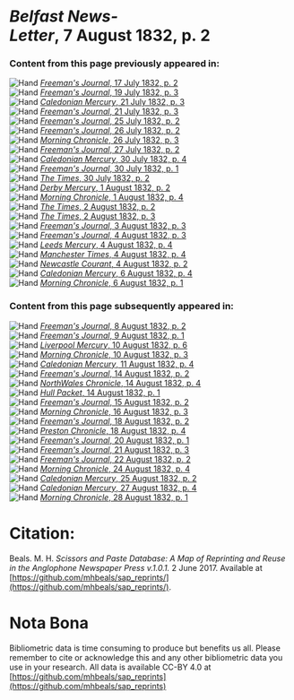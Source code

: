 # *Belfast News-Letter*, 7 August 1832, p. 2  
  
### Content from this page previously appeared in:  
![Hand](http://scissorsandpaste.net/wp-content/uploads/2017/06/smallhandpointer.png) [*Freeman's Journal*, 17 July 1832, p. 2](https://mhbeals.github.io/sap_html/Freeman's-Journal/Freeman's-Journal-17-July-1832-p-2)  
![Hand](http://scissorsandpaste.net/wp-content/uploads/2017/06/smallhandpointer.png) [*Freeman's Journal*, 19 July 1832, p. 3](https://mhbeals.github.io/sap_html/Freeman's-Journal/Freeman's-Journal-19-July-1832-p-3)  
![Hand](http://scissorsandpaste.net/wp-content/uploads/2017/06/smallhandpointer.png) [*Caledonian Mercury*, 21 July 1832, p. 3](https://mhbeals.github.io/sap_html/Caledonian-Mercury/Caledonian-Mercury-21-July-1832-p-3)  
![Hand](http://scissorsandpaste.net/wp-content/uploads/2017/06/smallhandpointer.png) [*Freeman's Journal*, 21 July 1832, p. 3](https://mhbeals.github.io/sap_html/Freeman's-Journal/Freeman's-Journal-21-July-1832-p-3)  
![Hand](http://scissorsandpaste.net/wp-content/uploads/2017/06/smallhandpointer.png) [*Freeman's Journal*, 25 July 1832, p. 2](https://mhbeals.github.io/sap_html/Freeman's-Journal/Freeman's-Journal-25-July-1832-p-2)  
![Hand](http://scissorsandpaste.net/wp-content/uploads/2017/06/smallhandpointer.png) [*Freeman's Journal*, 26 July 1832, p. 2](https://mhbeals.github.io/sap_html/Freeman's-Journal/Freeman's-Journal-26-July-1832-p-2)  
![Hand](http://scissorsandpaste.net/wp-content/uploads/2017/06/smallhandpointer.png) [*Morning Chronicle*, 26 July 1832, p. 3](https://mhbeals.github.io/sap_html/Morning-Chronicle/Morning-Chronicle-26-July-1832-p-3)  
![Hand](http://scissorsandpaste.net/wp-content/uploads/2017/06/smallhandpointer.png) [*Freeman's Journal*, 27 July 1832, p. 2](https://mhbeals.github.io/sap_html/Freeman's-Journal/Freeman's-Journal-27-July-1832-p-2)  
![Hand](http://scissorsandpaste.net/wp-content/uploads/2017/06/smallhandpointer.png) [*Caledonian Mercury*, 30 July 1832, p. 4](https://mhbeals.github.io/sap_html/Caledonian-Mercury/Caledonian-Mercury-30-July-1832-p-4)  
![Hand](http://scissorsandpaste.net/wp-content/uploads/2017/06/smallhandpointer.png) [*Freeman's Journal*, 30 July 1832, p. 1](https://mhbeals.github.io/sap_html/Freeman's-Journal/Freeman's-Journal-30-July-1832-p-1)  
![Hand](http://scissorsandpaste.net/wp-content/uploads/2017/06/smallhandpointer.png) [*The Times*, 30 July 1832, p. 2](https://mhbeals.github.io/sap_html/The-Times/The-Times-30-July-1832-p-2)  
![Hand](http://scissorsandpaste.net/wp-content/uploads/2017/06/smallhandpointer.png) [*Derby Mercury*, 1 August 1832, p. 2](https://mhbeals.github.io/sap_html/Derby-Mercury/Derby-Mercury-1-August-1832-p-2)  
![Hand](http://scissorsandpaste.net/wp-content/uploads/2017/06/smallhandpointer.png) [*Morning Chronicle*, 1 August 1832, p. 4](https://mhbeals.github.io/sap_html/Morning-Chronicle/Morning-Chronicle-1-August-1832-p-4)  
![Hand](http://scissorsandpaste.net/wp-content/uploads/2017/06/smallhandpointer.png) [*The Times*, 2 August 1832, p. 2](https://mhbeals.github.io/sap_html/The-Times/The-Times-2-August-1832-p-2)  
![Hand](http://scissorsandpaste.net/wp-content/uploads/2017/06/smallhandpointer.png) [*The Times*, 2 August 1832, p. 3](https://mhbeals.github.io/sap_html/The-Times/The-Times-2-August-1832-p-3)  
![Hand](http://scissorsandpaste.net/wp-content/uploads/2017/06/smallhandpointer.png) [*Freeman's Journal*, 3 August 1832, p. 3](https://mhbeals.github.io/sap_html/Freeman's-Journal/Freeman's-Journal-3-August-1832-p-3)  
![Hand](http://scissorsandpaste.net/wp-content/uploads/2017/06/smallhandpointer.png) [*Freeman's Journal*, 4 August 1832, p. 3](https://mhbeals.github.io/sap_html/Freeman's-Journal/Freeman's-Journal-4-August-1832-p-3)  
![Hand](http://scissorsandpaste.net/wp-content/uploads/2017/06/smallhandpointer.png) [*Leeds Mercury*, 4 August 1832, p. 4](https://mhbeals.github.io/sap_html/Leeds-Mercury/Leeds-Mercury-4-August-1832-p-4)  
![Hand](http://scissorsandpaste.net/wp-content/uploads/2017/06/smallhandpointer.png) [*Manchester Times*, 4 August 1832, p. 4](https://mhbeals.github.io/sap_html/Manchester-Times/Manchester-Times-4-August-1832-p-4)  
![Hand](http://scissorsandpaste.net/wp-content/uploads/2017/06/smallhandpointer.png) [*Newcastle Courant*, 4 August 1832, p. 2](https://mhbeals.github.io/sap_html/Newcastle-Courant/Newcastle-Courant-4-August-1832-p-2)  
![Hand](http://scissorsandpaste.net/wp-content/uploads/2017/06/smallhandpointer.png) [*Caledonian Mercury*, 6 August 1832, p. 4](https://mhbeals.github.io/sap_html/Caledonian-Mercury/Caledonian-Mercury-6-August-1832-p-4)  
![Hand](http://scissorsandpaste.net/wp-content/uploads/2017/06/smallhandpointer.png) [*Morning Chronicle*, 6 August 1832, p. 1](https://mhbeals.github.io/sap_html/Morning-Chronicle/Morning-Chronicle-6-August-1832-p-1)  
  
### Content from this page subsequently appeared in:  
![Hand](http://scissorsandpaste.net/wp-content/uploads/2017/06/smallhandpointer.png) [*Freeman's Journal*, 8 August 1832, p. 2](https://mhbeals.github.io/sap_html/Freeman's-Journal/Freeman's-Journal-8-August-1832-p-2)  
![Hand](http://scissorsandpaste.net/wp-content/uploads/2017/06/smallhandpointer.png) [*Freeman's Journal*, 9 August 1832, p. 1](https://mhbeals.github.io/sap_html/Freeman's-Journal/Freeman's-Journal-9-August-1832-p-1)  
![Hand](http://scissorsandpaste.net/wp-content/uploads/2017/06/smallhandpointer.png) [*Liverpool Mercury*, 10 August 1832, p. 6](https://mhbeals.github.io/sap_html/Liverpool-Mercury/Liverpool-Mercury-10-August-1832-p-6)  
![Hand](http://scissorsandpaste.net/wp-content/uploads/2017/06/smallhandpointer.png) [*Morning Chronicle*, 10 August 1832, p. 3](https://mhbeals.github.io/sap_html/Morning-Chronicle/Morning-Chronicle-10-August-1832-p-3)  
![Hand](http://scissorsandpaste.net/wp-content/uploads/2017/06/smallhandpointer.png) [*Caledonian Mercury*, 11 August 1832, p. 4](https://mhbeals.github.io/sap_html/Caledonian-Mercury/Caledonian-Mercury-11-August-1832-p-4)  
![Hand](http://scissorsandpaste.net/wp-content/uploads/2017/06/smallhandpointer.png) [*Freeman's Journal*, 14 August 1832, p. 2](https://mhbeals.github.io/sap_html/Freeman's-Journal/Freeman's-Journal-14-August-1832-p-2)  
![Hand](http://scissorsandpaste.net/wp-content/uploads/2017/06/smallhandpointer.png) [*NorthWales Chronicle*, 14 August 1832, p. 4](https://mhbeals.github.io/sap_html/NorthWales-Chronicle/NorthWales-Chronicle-14-August-1832-p-4)  
![Hand](http://scissorsandpaste.net/wp-content/uploads/2017/06/smallhandpointer.png) [*Hull Packet*, 14 August 1832, p. 1](https://mhbeals.github.io/sap_html/Hull-Packet/Hull-Packet-14-August-1832-p-1)  
![Hand](http://scissorsandpaste.net/wp-content/uploads/2017/06/smallhandpointer.png) [*Freeman's Journal*, 15 August 1832, p. 2](https://mhbeals.github.io/sap_html/Freeman's-Journal/Freeman's-Journal-15-August-1832-p-2)  
![Hand](http://scissorsandpaste.net/wp-content/uploads/2017/06/smallhandpointer.png) [*Morning Chronicle*, 16 August 1832, p. 3](https://mhbeals.github.io/sap_html/Morning-Chronicle/Morning-Chronicle-16-August-1832-p-3)  
![Hand](http://scissorsandpaste.net/wp-content/uploads/2017/06/smallhandpointer.png) [*Freeman's Journal*, 18 August 1832, p. 2](https://mhbeals.github.io/sap_html/Freeman's-Journal/Freeman's-Journal-18-August-1832-p-2)  
![Hand](http://scissorsandpaste.net/wp-content/uploads/2017/06/smallhandpointer.png) [*Preston Chronicle*, 18 August 1832, p. 4](https://mhbeals.github.io/sap_html/Preston-Chronicle/Preston-Chronicle-18-August-1832-p-4)  
![Hand](http://scissorsandpaste.net/wp-content/uploads/2017/06/smallhandpointer.png) [*Freeman's Journal*, 20 August 1832, p. 1](https://mhbeals.github.io/sap_html/Freeman's-Journal/Freeman's-Journal-20-August-1832-p-1)  
![Hand](http://scissorsandpaste.net/wp-content/uploads/2017/06/smallhandpointer.png) [*Freeman's Journal*, 21 August 1832, p. 3](https://mhbeals.github.io/sap_html/Freeman's-Journal/Freeman's-Journal-21-August-1832-p-3)  
![Hand](http://scissorsandpaste.net/wp-content/uploads/2017/06/smallhandpointer.png) [*Freeman's Journal*, 22 August 1832, p. 2](https://mhbeals.github.io/sap_html/Freeman's-Journal/Freeman's-Journal-22-August-1832-p-2)  
![Hand](http://scissorsandpaste.net/wp-content/uploads/2017/06/smallhandpointer.png) [*Morning Chronicle*, 24 August 1832, p. 4](https://mhbeals.github.io/sap_html/Morning-Chronicle/Morning-Chronicle-24-August-1832-p-4)  
![Hand](http://scissorsandpaste.net/wp-content/uploads/2017/06/smallhandpointer.png) [*Caledonian Mercury*, 25 August 1832, p. 2](https://mhbeals.github.io/sap_html/Caledonian-Mercury/Caledonian-Mercury-25-August-1832-p-2)  
![Hand](http://scissorsandpaste.net/wp-content/uploads/2017/06/smallhandpointer.png) [*Caledonian Mercury*, 27 August 1832, p. 4](https://mhbeals.github.io/sap_html/Caledonian-Mercury/Caledonian-Mercury-27-August-1832-p-4)  
![Hand](http://scissorsandpaste.net/wp-content/uploads/2017/06/smallhandpointer.png) [*Morning Chronicle*, 28 August 1832, p. 1](https://mhbeals.github.io/sap_html/Morning-Chronicle/Morning-Chronicle-28-August-1832-p-1)  


# Citation: 

Beals. M. H. *Scissors and Paste Database: A Map of Reprinting and Reuse in the Anglophone Newspaper Press v.1.0.1.* 2 June 2017. Available at [https://github.com/mhbeals/sap_reprints/](https://github.com/mhbeals/sap_reprints/). 

# Nota Bona

Bibliometric data is time consuming to produce but benefits us all. Please remember to cite or acknowledge this and any other bibliometric data you use in your research. All data is available CC-BY 4.0 at [https://github.com/mhbeals/sap_reprints](https://github.com/mhbeals/sap_reprints)